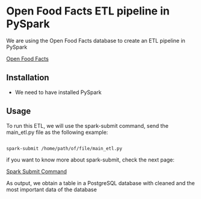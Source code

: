 # Open Food Facts ETL pipeline in PySpark

We are using the Open Food Facts database to create an ETL pipeline in PySpark

[Open Food Facts](
https://world.openfoodfacts.org/)


## Installation

* We need to have installed PySpark



## Usage
To run this ETL, we will use the spark-submit command, send the main_etl.py file as the following example:

```bash

spark-submit /home/path/of/file/main_etl.py
```
if you want to know more about spark-submit, check the next page:


[Spark Submit Command ](
https://sparkbyexamples.com/spark/spark-submit-command/?expand_article=1)

As output, we obtain a table in a PostgreSQL database with cleaned and the most important data of the database
